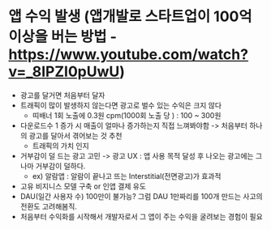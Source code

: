 # 앱 수익 발생 (앱개발로 스타트업이 100억 이상을 버는 방법 - https://www.youtube.com/watch?v=_8IPZI0pUwU)

  - 광고를 달거면 처음부터 달자
  - 트래픽이 많이 발생하지 않는다면 광고로 벌수 있는 수익은 크지 않다
    - 띠배너 1회 노출에 0.3원 cpm(1000회 노출 당 ) : 100 ~ 300원 
  - 다운로드수 1 증가 시 매출이 얼마나 증가하는지 직접 느껴봐야함 -> 처음부터 하나의 광고를 달아서 겪어보는 것 추천
    - 트래픽의 가치 인지 
  - 거부감이 덜 드는 광고 고민 -> 광고 UX : 앱 사용 목적 달성 후 나오는 광고에는 그나마 거부감이 덜하다.
    - ex) 알람앱 : 알람이 끝나고 뜨는 Interstitial(전면광고)가 효과적
  - 고유 비지니스 모델 구축 or 인앱 결제 유도
  - DAU(일간 사용자 수) 100만이 불가능? 그럼 DAU 1만짜리를 100개 만드는 사고의 전환도 고려해봄직.
  - 처음부터 수익화를 시작해서 개발자로서 그 앱이 주는 수익을 굴려보는 경험이 필요
